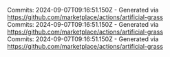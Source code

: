 Commits: 2024-09-07T09:16:51.150Z - Generated via https://github.com/marketplace/actions/artificial-grass
<br>
Commits: 2024-09-07T09:16:51.150Z - Generated via https://github.com/marketplace/actions/artificial-grass
<br>
Commits: 2024-09-07T09:16:51.150Z - Generated via https://github.com/marketplace/actions/artificial-grass
<br>
